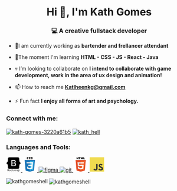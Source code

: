 <h1 align="center">Hi 👋, I'm Kath Gomes</h1>
<h3 align="center">💻 A creative fullstack developer</h3>

- 🍹I am currently working as **bartender and frellancer attendant**

- 📔The moment I'm learning **HTML - CSS - JS - React - Java**

- 💀 I’m looking to collaborate on **I intend to collaborate with game development, work in the area of ​​ux design and animation!**

- 📫 How to reach me **Katlheenkg@gmail.com**

- ⚡ Fun fact **I enjoy all forms of art and psychology.**

<h3 align="left">Connect with me:</h3>
<p align="left">
<a href="https://linkedin.com/in/kath-gomes-3220a61b5" target="blank"><img align="center" src="https://raw.githubusercontent.com/rahuldkjain/github-profile-readme-generator/master/src/images/icons/Social/linked-in-alt.svg" alt="kath-gomes-3220a61b5" height="30" width="40" /></a>
<a href="https://instagram.com/kath_hell" target="blank"><img align="center" src="https://raw.githubusercontent.com/rahuldkjain/github-profile-readme-generator/master/src/images/icons/Social/instagram.svg" alt="kath_hell" height="30" width="40" /></a>
</p>

<h3 align="left">Languages and Tools:</h3>
<p align="left"> <a href="https://getbootstrap.com" target="_blank" rel="noreferrer"> <img src="https://raw.githubusercontent.com/devicons/devicon/master/icons/bootstrap/bootstrap-plain-wordmark.svg" alt="bootstrap" width="40" height="40"/> </a> <a href="https://www.w3schools.com/css/" target="_blank" rel="noreferrer"> <img src="https://raw.githubusercontent.com/devicons/devicon/master/icons/css3/css3-original-wordmark.svg" alt="css3" width="40" height="40"/> </a> <a href="https://www.figma.com/" target="_blank" rel="noreferrer"> <img src="https://www.vectorlogo.zone/logos/figma/figma-icon.svg" alt="figma" width="40" height="40"/> </a> <a href="https://git-scm.com/" target="_blank" rel="noreferrer"> <img src="https://www.vectorlogo.zone/logos/git-scm/git-scm-icon.svg" alt="git" width="40" height="40"/> </a> <a href="https://www.w3.org/html/" target="_blank" rel="noreferrer"> <img src="https://raw.githubusercontent.com/devicons/devicon/master/icons/html5/html5-original-wordmark.svg" alt="html5" width="40" height="40"/> </a> <a href="https://developer.mozilla.org/en-US/docs/Web/JavaScript" target="_blank" rel="noreferrer"> <img src="https://raw.githubusercontent.com/devicons/devicon/master/icons/javascript/javascript-original.svg" alt="javascript" width="40" height="40"/> </a> </p>

<p><img align="left" src="https://github-readme-stats.vercel.app/api/top-langs?username=kathgomeshell&show_icons=true&locale=en&layout=compact" alt="kathgomeshell" /></p>

<p>&nbsp;<img align="center" src="https://github-readme-stats.vercel.app/api?username=kathgomeshell&show_icons=true&locale=en" alt="kathgomeshell" /></p>
